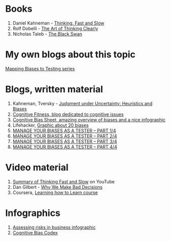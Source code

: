 # Books

1. Daniel Kahneman - [Thinking, Fast and Slow](https://www.amazon.com/Thinking-Fast-Slow-Daniel-Kahneman/dp/0374533555)  
2. Rolf Dobelli - [The Art of Thinking Clearly](https://www.amazon.com/Art-Thinking-Clearly-Rolf-Dobelli/dp/0062219693/)  
3. Nicholas Taleb - [The Black Swan](https://www.amazon.com/Black-Swan-Improbable-Nicholas-Hardcover/dp/B00BR9W8GM/)

# My own blogs about this topic
[Mapping Biases to Testing series](https://www.maaikebrinkhof.nl/tag/mapping-biases-to-testing/)

# Blogs, written material
1. Kahneman, Tversky - [Judgment under Uncertainty: Heuristics and Biases](http://people.hss.caltech.edu/~camerer/Ec101/JudgementUncertainty.pdf)  
2. [Cognitive Fitness, blog dedicated to cognitive issues](http://www.advanced-workplace.com/workplace-research/cognitive-fitness/)  
3. [Cognitive Bias Sheet, amazing overview of biases and a nice infographic](https://betterhumans.coach.me/cognitive-bias-cheat-sheet-55a472476b18#.o5csui155)  
4. Lifehacker, [Graphic about 20 biases](http://lifehacker.com/this-graphic-explains-20-cognitive-biases-that-affect-y-1730901381)  
5. [MANAGE YOUR BIASES AS A TESTER – PART 1/4](https://www.lyontesting.fr/en/manage-your-biases-as-a-tester-part-14/)
6. [MANAGE YOUR BIASES AS A TESTER – PART 2/4](https://www.lyontesting.fr/en/manage-your-biases-as-a-tester-part-24/)
7. [MANAGE YOUR BIASES AS A TESTER – PART 3/4](https://www.lyontesting.fr/en/manage-your-biases-as-a-tester-part-34/)
8. [MANAGE YOUR BIASES AS A TESTER – PART 4/4](https://www.lyontesting.fr/en/manage-your-biases-as-a-tester-part-44/)


# Video material
1. [Summary of Thinking Fast and Slow](https://youtu.be/uqXVAo7dVRU) on YouTube  
2. Dan Gilbert - [Why We Make Bad Decisions](https://www.ted.com/talks/dan_gilbert_researches_happiness?language=en)  
3. Coursera, [Learning how to Learn course](https://www.coursera.org/learn/learning-how-to-learn)

# Infographics
1. [Assessing risks in business infographic](http://res.cloudinary.com/yumyoshojin/image/upload/v1/pdf/risk-culture-2018.pdf)
2. [Cognitive Bias Codex](http://ritholtz.com/2016/09/cognitive-bias-codex/)
